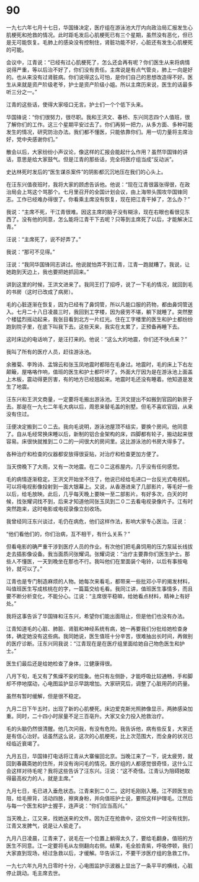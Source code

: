 # 90

一九七六年七月十七日，华国锋决定，医疗组在游泳池大厅内向政治局汇报发生心肌梗死和抢救的情况。此时距毛发后心肌梗死已有三个星期，虽然没有恶化，但已是无可能恢复。毛肺上的感染没有控制住，肾脏功能不好，心脏还有发生心肌梗死的可能。

会议中，江青说：“已经有过心肌梗死了，怎么还会再有呢？你们医生从来将病情说得严重，等以后治不好了，你们没有责任。主席说是有点气管炎，肺上一向是好的。也从来没有过肾脏病。你们说得这么可怕，是你们自己的思想改造得不好。医生从来就是资产阶级老爷，护士是资产阶级小姐。所以主席历来说，医生的话最多听三分之一。”

江青的这些话，使得大家哑口无言。护士们一个个低下头来。

华国锋说：“你们很努力，很尽职。我和王洪文、春桥、东兴同志四个人值班，很了解你们的工作。这三个星期平安过去了。你们再努一把力，从多方面、多种可能发生的情况，研究防治办法。我们都不懂医，只能依靠你们。用一切力量将主席治好，党中央感谢你们。”

散会以后，大家纷纷小声议论，像这样的汇报会能起什么作用？虽然华国锋的讲话，意思是给大家鼓气。但是江青的那些话，完全将医疗组当成“反动派”。

史达林死时发后的“医生谋杀案件”的阴影都沉沉地压在我们的心头上。

在汪东兴值夜班时，我将大家的顾虑告诉他。他说：“现在江青很嚣张得很，在政治局会上骂这个骂那个。七月里召开的全国计划会议，由上海带头围攻华国锋同志。工作已经难办得很了。你看乘主席没有恢复，现在把江青干掉了，怎么办？”

我说：“主席不死，干江青很难。因这主席的脑子没有糊涂，现在右眼也看很见东西了。没有他的同意，怎么能将江青干下去呢？只等到主席死了以后，才能解决江青。”

汪说：“主席死了，说不好弄了。”

我说：“那可不见得。”

汪说：“我同华国锋同志讲过。他说就怕弄不到江青，江青一跑就糟了。我说，让她跑到天边上，我也要把她抓回来。”

讲到这里的时候，王洪文进来了。我同王打了招呼，说了一下毛的情况，就回到毛的书房（这时已改成了病房）。

毛的心脏逐渐在恢复，因为已经有了鼻饲管，所以凡能口服的药物，都由鼻饲管送入。七月二十八日凌晨三时，我回到工字楼，因为疲劳不堪，躺下就睡了。突然整个楼猛烈摇动起来，我张目看到北方一片红光。住在工字楼里的医生和护士都纷纷跑到院子里，在底下叫我下去。这些天来，我实在太累了，正预备再睡下去。

这时床边的电话响了，是汪打来的。他说：“这么大的地震，你们还不快点来？”

我叫了所有的医疗人员，赶往游泳池。

余雅菊、李玲诗、孟锦云和张玉凤地震时都陪在毛身过。地震时，毛的床上下右左颠簸，屋咯咯作响，值班的医生和护士都吓坏了。外面大厅因为是在游泳池上面盖上木板，震动得更厉害，有的地方已经翘起来。地震时毛还没有睡着。他知道是发生了地震。

汪东兴和王洪文商量，一定要将毛搬出游泳池。王洪文提出不如搬到官园的新房子去。那是在一九七二年毛大病以后，周恩来替毛盖的别墅。但毛不喜欢官园，从来没有住过。

汪便决定搬到二０二去。我向毛说明，游泳池屋顶不结实，要换个房间。他同意了。自从毛经常换床睡以后，新制的铝合金架构的床，四脚都有轮子，搬动起来很容易。床很快就推到二０二的一间很大的房间里。这比游泳池的书房大得多了。

各种治疗和检查的仪器都安放得很妥贴，对治疗和检查更加方便了。

当天傍晚下了大雨，又有一次地震。在二０二这栋屋内，几乎没有任何感觉。

毛的病情逐渐稳定。王洪文开始坐不住了，他说已经给毛进口一台反光式电视机，可以将电视影像投射到一面大银幕上。又说，从香港进来了几部影片，等毛好一些以后，给毛放映。此后，几乎每天晚上要映一至二部影片。有好多次，白天的时候，找张耀词找不到，后来才知道他同张玉凤到二０二去看电视录像片子。江有时突然跑来，这时电影或电视录像立刻收场。

我曾经同汪东兴谈过，毛仍在病危，他们这样作法，影响大家专心医治。汪说：

“他们看他们的，你们治病，互不相干，有什么关系？”

但看电影的确严重干涉到医疗人员的作业。有次他们把毛鼻饲用的压力泵延长线拔走去插影像设备。我当面质问张耀词。张耀词说：“治疗主要靠你们医生护士。那些人不懂医，一天到晚坐在那也不行。我叫他们在里面装个电铃，以后有事按电铃，就可以了。”

江青也是专门制造麻烦的人物。她每次来看毛，都带来一些批邓小平的揭发材料，叫值班医生写成核桃在的字，一篇篇交给毛看。我同江讲，值班医生事情多，而且要不断分析变化，不能分心。江说：“主席很平稳嘛，给她看点材料，精神上有好处。”

我将这事告诉了华国锋和汪东兴，希望你们能出面阻止，但是他们也没有办法。

江青知道毛的心脏、肺脏、肾脏和神经系统有病，她一再要我们分批给她检查身体，确定她没有这些病。我同她说，医生值班十分辛苦，很难抽出长时间，再做别的医疗诊断。汪东兴同我说：“江青现在是在医疗组里面给她自己物色医生和护士。”

医生们最后还是给她检查了身体，江健康得很。

八月下旬，毛又有了焦燥不安的现象。他只有左侧卧，才能呼吸比较通畅，手和脚却不停地摆动，心电图监护显示早跳增加。大家研究后，调整了心脏用药的药量。

虽然有暂时缓解，但是很不稳定。

九月二日下午五时，出现了新的心肌梗死。床边爱克斯光照肺像显示，两肺感染加重。同时，二十四小时尿量不足三百亳升。大家又全力投入抢救治疗。

毛的头脑仍然很清醒。他几次问我，有没有危险。我告诉他，病有些反复，大家还是有信心治好。话虽然这么说，这次的心肌梗死，比上次范围大，而全身的状况已经临近衰竭了。

九月五日，华国锋打电话将江青从大寨催回北京。当晚江来了一下，说太疲劳，就回到春藕斋她的住所，并没有询问毛的情况。医疗组的人都感觉很奇怪，这什么江会这样对待毛呢？我将这些告诉了汪东兴。汪说：“这不奇怪。江青认为阻碍她取得最高权力的人，就是主席。”

九月七日，毛已进入垂危状态。江青来到二０二。这时毛刚刚入睡。江不顾医生劝阻，给毛擦背，活动四肢，擦爽身粉，并向值班护士说，要照这样护理毛。江然后与每一个医生和护士握手，连声说：“你们应当高兴。”

当天晚上，江又来，找她送来的文件。因为正在抢救中，这份文件一时没有找到，江青又发脾气，说是让人偷走了。

九月八日凌晨，江青来了，说毛在一个位置上躺得太久了，要给毛翻身。值班的方医生不同意。江一定要将毛从左侧翻向右侧。结果，毛全脸青紫，呼吸停顿，我们大家直到现场，经过急救以后，才缓解。华告诉江，不要干涉医疗组的急救工作。

一九七六年九月九日零时十分，心电图监护示波器上显出了一条平平的横线，心脏停止跳动。毛主席去世。

